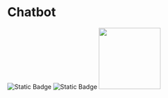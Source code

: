 # Chatbot
![Static Badge](https://img.shields.io/badge/Chatbot-Version_2.1-green) ![Static Badge](https://img.shields.io/badge/Supported_OS-Windows-orange) 
<img src="https://img.shields.io/badge/Creator-PTK-blue?style=plastic&logo=github" width="140">
